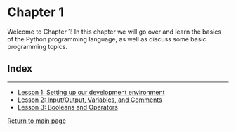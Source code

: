 # Chapter 1

Welcome to Chapter 1! In this chapter we will go over and learn the basics of the Python programming language, as well as discuss some basic programming topics.

## Index
---
* [Lesson 1: Setting up our development environment](L1/L1.md)
* [Lesson 2: Input/Output, Variables, and Comments](L2/L2.md)
* [Lesson 3: Booleans and Operators](L3/L3.md)


[Return to main page](../README.md)